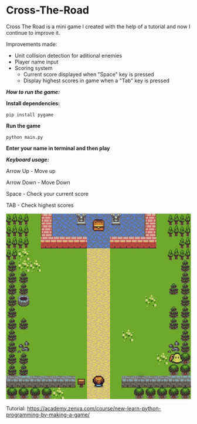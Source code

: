 # Cross-The-Road
Cross The Road is a mini game I created with the help of a tutorial and now I continue to improve it.

Improvements made:
 - Unit collision detection for aditional enemies
 - Player name input
 - Scoring system
   - Current score displayed when "Space" key is pressed
   - Display highest scores in game when a "Tab" key is pressed
   
***How to run the game:***

  **Install dependencies:**
  ```
  pip install pygame
  ```
  **Run the game**
  ```
  python main.py
  ```
  **Enter your name in terminal and then play**
  
  
  ***Keyboard usage:***
  
   Arrow Up - Move up
  
   Arrow Down - Move Down
  
   Space - Check your current score
  
   TAB - Check highest scores

![Screenshot](screenshot.jpg)

Tutorial: https://academy.zenva.com/course/new-learn-python-programming-by-making-a-game/
